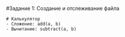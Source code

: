#Задание 1: Создание и отслеживание файла

    # Калькулятор
    - Сложение: add(a, b)
    - Вычитание: subtract(a, b)
    
